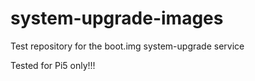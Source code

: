 # system-upgrade-images
Test repository for the boot.img system-upgrade service

Tested for Pi5 only!!!
